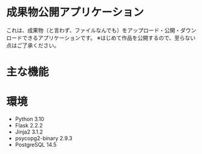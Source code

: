 # 成果物公開アプリケーション
これは、成果物（と言わず、ファイルなんでも）をアップロード・公開・ダウンロードできるアプリケーションです。
※はじめて作品を公開するので、至らない点はご了承ください。

# 主な機能

# 環境
- Python 3.10
- Flask 2.2.2
- Jinja2 3.1.2
- psycopg2-binary 2.9.3
- PostgreSQL 14.5

